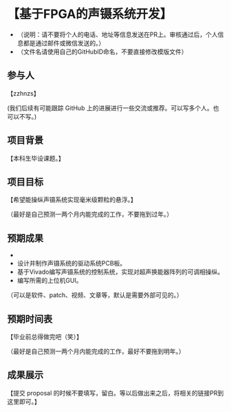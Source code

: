 # 【基于FPGA的声镊系统开发】

* （说明：请不要将个人的电话、地址等信息发送在PR上。审核通过后，个人信息都是通过邮件或微信发送的。）
* （文件名请使用自己的GitHubID命名，不要直接修改模版文件）

## 参与人

【zzhnzs】

(我们后续有可能跟踪 GitHub 上的进展进行一些交流或推荐。可以写多个人。也可以不写。)

## 项目背景

【本科生毕设课题。】

## 项目目标

【希望能操纵声镊系统实现毫米级颗粒的悬浮。】

（最好是自己预测一两个月内能完成的工作，不要拖到过年。）

## 预期成果

*
* 设计并制作声镊系统的驱动系统PCB板。
* 基于Vivado编写声镊系统的控制系统，实现对超声换能器阵列的可调相操纵。
* 编写所需的上位机GUI。

（可以是软件、patch、视频、文章等，默认是需要外部可见的。）

## 预期时间表

【毕业前总得做完吧（笑）】

（最好是自己预测一两个月内能完成的工作，最好不要拖到明年。）

## 成果展示

【提交 proposal 的时候不要填写，留白。等以后做出来之后，将相关的链接PR到这里即可。】
